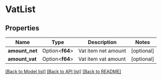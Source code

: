 # VatList

## Properties

Name | Type | Description | Notes
------------ | ------------- | ------------- | -------------
**amount_net** | Option<**f64**> | Vat item net amount | [optional]
**amount_vat** | Option<**f64**> | Vat item vat amount | [optional]

[[Back to Model list]](../README.md#documentation-for-models) [[Back to API list]](../README.md#documentation-for-api-endpoints) [[Back to README]](../README.md)


